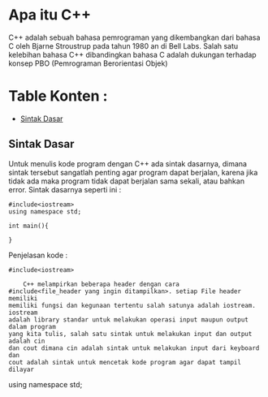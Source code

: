 # Apa itu C++
C++ adalah sebuah bahasa pemrograman yang dikembangkan dari bahasa C oleh Bjarne Stroustrup pada tahun 1980 an di Bell Labs. Salah satu kelebihan bahasa C++ dibandingkan bahasa C adalah dukungan terhadap konsep PBO (Pemrograman Berorientasi Objek)



# Table Konten : 
* [Sintak Dasar](#sintak-dasar)


## Sintak Dasar
Untuk menulis kode program dengan C++ ada sintak dasarnya, dimana sintak tersebut sangatlah penting agar program dapat berjalan, karena jika tidak ada maka program tidak dapat berjalan sama sekali, atau bahkan error. Sintak dasarnya seperti ini :

    #include<iostream>
    using namespace std;

    int main(){

    }

Penjelasan kode :

    #include<iostream> 

        C++ melampirkan beberapa header dengan cara 
    #include<file_header yang ingin ditampilkan>. setiap File header memiliki 
    memiliki fungsi dan kegunaan tertentu salah satunya adalah iostream. iostream 
    adalah library standar untuk melakukan operasi input maupun output dalam program 
    yang kita tulis, salah satu sintak untuk melakukan input dan output adalah cin 
    dan cout dimana cin adalah sintak untuk melakukan input dari keyboard dan
    cout adalah sintak untuk mencetak kode program agar dapat tampil dilayar

using namespace std;



